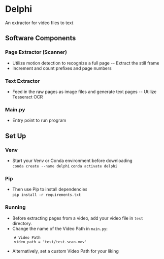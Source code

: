 # Delphi
An extractor for video files to text

## Software Components

### Page Extractor (Scanner)
- Utilize motion detection to recognize a full page
  -- Extract the still frame
- Increment and count prefixes and page numbers

### Text Extractor
- Feed in the raw pages as image files and generate text pages
  -- Utilize Tesseract OCR

### Main.py
- Entry point to run program

## Set Up

### Venv
- Start your Venv or Conda environment before downloading <br>
`conda create --name delphi`
`conda activate delphi`
### Pip
- Then use Pip to install dependencies <br>
`pip install -r requirements.txt`
### Running
- Before extracting pages from a video, add your video file in `test` directory.
- Change the name of the Video Path in `main.py`:
```
    # Video Path
    video_path = 'test/test-scan.mov'
```
- Alternatively, set a custom Video Path for your liking



